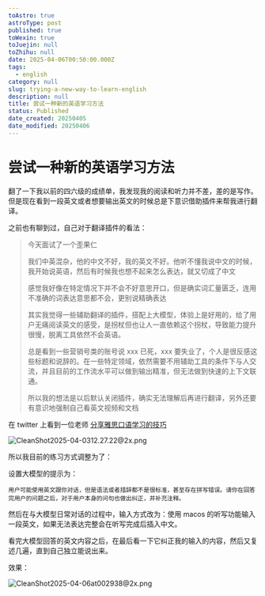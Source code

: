 ```yaml
---
toAstro: true
astroType: post
published: true
toWexin: true
toJuejin: null
toZhihu: null
date: 2025-04-06T00:50:00.000Z
tags:
  - english
category: null
slug: trying-a-new-way-to-learn-english
description: null
title: 尝试一种新的英语学习方法
status: Published
date_created: 20250405
date_modified: 20250406
---
```


# 尝试一种新的英语学习方法

翻了一下我以前的四六级的成绩单，我发现我的阅读和听力并不差，差的是写作。但是现在看到一段英文或者想要输出英文的时候总是下意识借助插件来帮我进行翻译。

之前也有聊到过，自己对于翻译插件的看法：

> 今天面试了一个歪果仁
> 
> 
> 我们中英混杂，他的中文不好，我的英文不好。他听不懂我说中文的时候，我开始说英语，然后有时候我也想不起来怎么表达，就又切成了中文
> 
> 感觉我好像在特定情况下并不会不好意思开口，但是确实词汇量匮乏，连用不准确的词表达意思都不会，更别说精确表达
> 
> 其实我觉得一些辅助翻译的插件，搭配上大模型，体验上是好用的，给了用户无痛阅读英文的感受，是拐杖但也让人一直依赖这个拐杖，导致能力提升很慢，脱离工具依然不会英语。
> 
> 总是看到一些营销号类的账号说 xxx 已死，xxx 要失业了，个人是很反感这些标题和说辞的。在一些特定领域，依然需要不用辅助工具的条件下与人交流，并且目前的工作流水平可以做到输出精准，但无法做到快速的上下文联通。
> 
> 所以我的想法是以后默认关闭插件，确实无法理解后再进行翻译，另外还要有意识地强制自己看英文视频和文档

在 twitter 上看到一位老师 [分享雅思口语学习的技巧](<https://x.com/HroyhongHong/status/1907266551419744495>)

![CleanShot2025-04-0312.27.22@2x.png](<https://pictures.kazoottt.top/2025/04/20250406-6909520abfcab9918a4e3dddf60507bf.png>)

所以我目前的练习方式调整为了：

设置大模型的提示为：

```
用户可能使用英文跟你对话，但是语法或者措辞都不是很标准，甚至存在拼写错误。请你在回答完用户的问题之后，对于用户本身的问句也做出纠正，并补充注释。
```

然后在与大模型日常对话的过程中，输入方式改为：使用 macos 的听写功能输入一段英文，如果无法表达完整会在听写完成后插入中文。

看完大模型回答的英文内容之后，在最后看一下它纠正我的输入的内容，然后又复述几遍，直到自己独立能说出来。

效果：

![CleanShot2025-04-06at002938@2x.png](<https://pictures.kazoottt.top/2025/04/20250406-7b800f3d12678f62efbfe5ea2899e24c.png>)
